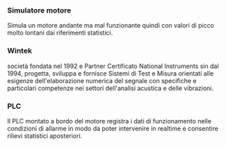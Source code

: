### **Simulatore motore**

Simula un motore andante ma mal funzionante quindi con valori di picco molto lontani dai riferimenti statistici.
### **Wintek**

società fondata nel 1992 e Partner Certificato National Instruments sin dal 1994, progetta, sviluppa e fornisce Sistemi di Test e Misura orientati alle esigenze dell'elaborazione numerica del segnale con specifiche e particolari competenze nei settori dell'analisi acustica e delle vibrazioni.
### **PLC**

Il PLC montato a bordo del motore registra i dati di funzionamento nelle condizioni di allarme in modo da poter intervenire in realtime e consentire rilievi statistici aposteriori.

